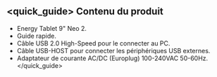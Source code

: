 ## <quick_guide> Contenu du produit
* Energy Tablet 9" Neo 2.
* Guide rapide.
* Câble USB 2.0 High-Speed pour le connecter au PC.
* Câble USB-HOST pour connecter les périphériques USB externes.
* Adaptateur de courante AC/DC (Europlug) 100-240VAC 50-60Hz.
</quick_guide>
